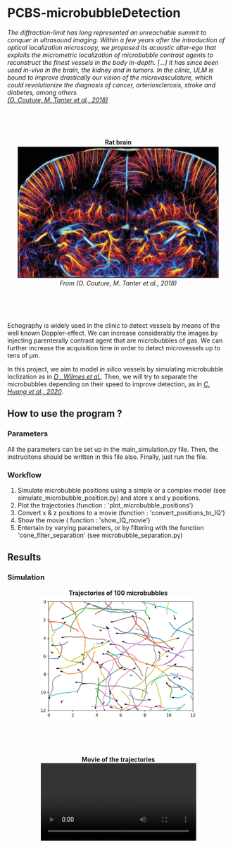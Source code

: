 # PCBS-microbubbleDetection

*The diffraction-limit has long represented an unreachable summit to conquer in ultrasound imaging. Within a few years after the introduction of optical localization microscopy, we proposed its acoustic alter-ego that exploits the micrometric localization of microbubble contrast agents to reconstruct the finest vessels in the body in-depth. [...] It has since been used in-vivo in the brain, the kidney and in tumors. In the clinic, ULM is bound to improve drastically our vision of the microvasculature, which could revolutionize the diagnosis of cancer, arteriosclerosis, stroke and diabetes, among others.*<br>
[*(O. Couture, M. Tanter et al., 2018)*](<https://ieeexplore.ieee.org/stamp/stamp.jsp?tp=&arnumber=8396283>)

<br><br><br>
<p align="center">
  <b>Rat brain</b>
  <br>
  <img width="460" height="300" src="https://github.com/Zammour/PCBS-microbubbleDetection/blob/main/Mice%20brain.gif">
  <br>
  <em> From (O. Couture, M. Tanter et al., 2018)</em>
</p>
<br><br><br>
  
Echography is widely used in the clinic to detect vessels by means of the well known Doppler-effect. We can increase considerably the images by injecting parenterally contrast agent that are microbubbles of gas. We can further increase the acquisition time in order to detect microvessels up to tens of µm.

In this project, we aim to model *in silico* vessels by simulating microbubble loclization as in [*D . Wilmes et al.*](<https://ieeexplore.ieee.org/document/9251643>). Then, we will try to separate the microbubbles depending on their speed to improve detection, as in [*C. Huang et al., 2020*](<https://www.nature.com/articles/s41598-020-62898-9>).


## How to use the program ?
  
### Parameters
 
All the parameters can be set up in the main_simulation.py file. Then, the instrucitons should be written in this file also. Finally, just run the file.

### Workflow
  1. Simulate microbubble positions using a simple or a complex model (see simulate_microbubble_position.py) and store x and y positions.
  2. Plot the trajectories (function : 'plot_microbubble_positions')
  3. Convert x & z positions to a movie (function : 'convert_positions_to_IQ')
  4. Show the movie ( function : 'show_IQ_movie')
  5. Entertain by varying parameters, or by filtering with the function 'cone_filter_separation' (see microbubble_separation.py)


## Results

### Simulation

<p align="center">
<b>Trajectories of 100 microbubbles</b>
  <br>
  <img width="361" height="279" src="https://github.com/Zammour/PCBS-microbubbleDetection/blob/main/Results/Trajectories.png" title="Trajectories of 100 microbubbles">
</p>

<br><br><br>

<p align="center">
<b>Movie of the trajectories</b>
  <br>
<video style="width:70%" controls>
  <source src="https://github.com/Zammour/PCBS-microbubbleDetection/blob/main/Results/High%20speed%20down.mp4">
</video>
</p>


